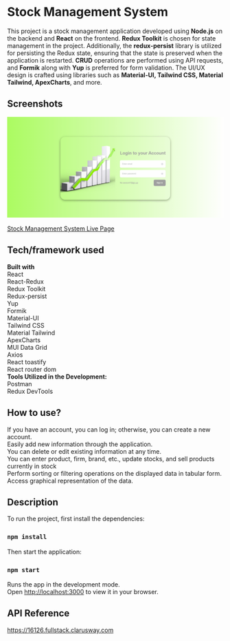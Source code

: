 # Stock Management System
This project is a stock management application developed using **Node.js** on the backend and **React** on the frontend. **Redux Toolkit** is chosen for state management in the project. Additionally, the **redux-persist** library is utilized for persisting the Redux state, ensuring that the state is preserved when the application is restarted. **CRUD** operations are performed using API requests, and **Formik** along with **Yup** is preferred for form validation. The UI/UX design is crafted using libraries such as **Material-UI, Tailwind CSS, Material Tailwind, ApexCharts**, and more.
## Screenshots
![Project snapshot](./stock.gif) 

[Stock Management System Live Page](https://stock-management-system-esma.netlify.app/)

## Tech/framework used
<b>Built with</b> <br>
React<br>
React-Redux<br>
Redux Toolkit<br>
Redux-persist<br>
Yup<br>
Formik<br>
Material-UI<br>
Tailwind CSS<br>
Material Tailwind<br>
ApexCharts<br>
MUI Data Grid<br>
Axios<br>
React toastify<br>
React router dom <br>
<b>Tools Utilized in the Development:</b><br>
Postman<br>
Redux DevTools<br>

## How to use?
If you have an account, you can log in; otherwise, you can create a new account.<br>
Easily add new information through the application.<br>
You can delete or edit existing information at any time.<br>
You can enter product, firm, brand, etc., update stocks, and sell products currently in stock<br>
Perform sorting or filtering operations on the displayed data in tabular form.<br>
Access graphical representation of the data.<br>

## Description
To run the project, first install the dependencies:
### `npm install`
Then start the application:
### `npm start`
Runs the app in the development mode.\
Open [http://localhost:3000](http://localhost:3000) to view it in your browser.

## API Reference
https://16126.fullstack.clarusway.com


 
